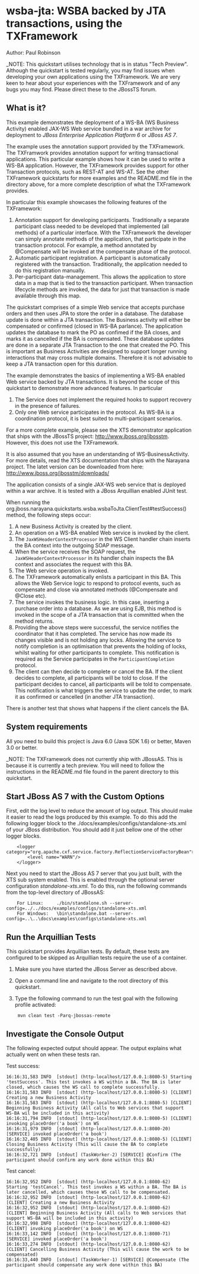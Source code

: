 wsba-jta: WSBA backed by JTA transactions, using the TXFramework
================================================================================================================================
Author: Paul Robinson

_NOTE: This quickstart utilises technology that is in status "Tech Preview". Although the quickstart is tested regularly,
you may find issues when developing your own applications using the TXFramework. We are very keen to hear about your
experiences with the TXFramework and of any bugs you may find. Please direct these to the JBossTS forum.

What is it?
-----------

This example demonstrates the deployment of a WS-BA (WS Business Activity) enabled JAX-WS Web service bundled in a war archive for deployment to *JBoss Enterprise Application Platform 6* or *JBoss AS 7*.

The example uses the annotation support provided by the TXFramework. The TXFramwork provides annotation support for
writing transactional applications. This particular example shows how it can be used to write a WS-BA application.
However, the TXFramework provides support for other Transaction protocols, such as REST-AT and WS-AT.
See the other TXFramework quickstarts for more examples and the README.md file in the directory above, for a more complete
description of what the TXFramework provides.

In particular this example showcases the following features of the TXFramework:

1. Annotation support for developing participants. Traditionally a separate participant class needed to be developed that implemented (all methods) of a particular interface. With the TXFramework the developer can simply annotate methods of the application, that participate in the transaction protocol. For example, a method annotated by @Compensate will be invoked at the compensate phase of the protocol.
2. Automatic participant registration. A participant is automatically registered with the transaction. Traditionally, the application needed to do this registration manually.
3. Per-participant data-management. This allows the application to store data in a map that is tied to the transaction participant. When transaction lifecycle methods are invoked, the data for just that transaction is made available through this map.


The quickstart comprises of a simple Web service that accepts purchase orders and then uses JPA to store the order in a database. The database update is done within a JTA transaction. The Business activity will either
be compensated or confirmed (closed in WS-BA parlance). The application updates the database to mark the PO as confimed if the BA closes, and marks it as cancelled if the BA is compensated. These database updates are done in a
separate JTA Transaction to the one that created the PO. This is important as Business Activities are designed to support longer running interactions that may cross multiple domains. Therefore it is not advisable
to keep a JTA transaction open for this duration.

The example demonstrates the basics of implementing a WS-BA enabled Web service backed by JTA transactions. It is beyond the scope of this quickstart to demonstrate more advanced features. In particular

1. The Service does not implement the required hooks to support recovery in the presence of failures.
2. Only one Web service participates in the protocol. As WS-BA is a coordination protocol, it is best suited to multi-participant scenarios.

For a more complete example, please see the XTS demonstrator application that ships with the JBossTS project: http://www.jboss.org/jbosstm. However, this does not use the TXFramework.

It is also assumed that you have an understanding of WS-BusinessActivity. For more details, read the XTS documentation
that ships with the Narayana project. The latet version can be downloaded from here: http://www.jboss.org/jbosstm/downloads/

The application consists of a single JAX-WS web service that is deployed within a war archive. It is tested with a JBoss
Arquillian enabled JUnit test.

When running the org.jboss.narayana.quickstarts.wsba.wsbaToJta.ClientTest#testSuccess() method, the
following steps occur:

1. A new Business Activity is created by the client.
2. An operation on a WS-BA enabled Web service is invoked by the client.
3. The `JaxWSHeaderContextProcessor` in the WS Client handler chain inserts the BA context into the outgoing SOAP message.
4. When the service receives the SOAP request, the `JaxWSHeaderContextProcessor` in its handler chain inspects the BA context and associates the request with this BA.
5. The Web service operation is invoked.
6. The TXFramework automatically enlists a participant in this BA. This allows the Web Service logic to respond to protocol events, such as compensate and close via annotated methods (@Compensate and @Close etc).
7. The service invokes the business logic. In this case, inserting a purchase order into a database. As we are using EJB, this method is invoked in the scope of a JTA transaction that is committed when the method returns.
9. Providing the above steps were successful, the service notifies the coordinator that it has completed. The service has now made its changes visible and is not holding any locks. Allowing the service to notify completion is an optimisation that prevents the holding of locks, whilst waiting for other participants to complete. This notification is required as the Service participates in the `ParticipantCompletion` protocol.
10. The client can then decide to complete or cancel the BA. If the client decides to complete, all participants will be told to close. If the participant decides to cancel, all participants will be told to compensate. This notification is what triggers the service to update the order, to mark it as confirmed or cancelled (in another JTA transaction).

There is another test that shows what happens if the client cancels the BA.


System requirements
-------------------

All you need to build this project is Java 6.0 (Java SDK 1.6) or better, Maven 3.0 or better.

_NOTE: The TXFramework does not currently ship with JBossAS. This is because it is currently a tech preview.
You will need to follow the instructions in the README.md file found in the parent directory to this quickstart.


Start JBoss AS 7 with the Custom Options
----------------------

First, edit the log level to reduce the amount of log output. This should make it easier to read the logs produced by this example. To do this add the
following logger block to the ./docs/examples/configs/standalone-xts.xml of your JBoss distribution. You should add it just bellow one of the other logger blocks.

        <logger category="org.apache.cxf.service.factory.ReflectionServiceFactoryBean">
            <level name="WARN"/>
        </logger>

Next you need to start the JBoss AS 7 server that you just built, with the XTS sub system enabled. This is enabled through the optional server configuration *standalone-xts.xml*. To do this, run the following commands from the top-level directory of JBossAS:

        For Linux:     ./bin/standalone.sh --server-config=../../docs/examples/configs/standalone-xts.xml
        For Windows:   \bin\standalone.bat --server-config=..\..\docs\examples\configs\standalone-xts.xml


Run the Arquillian Tests 
-------------------------

This quickstart provides Arquillian tests. By default, these tests are configured to be skipped as Arquillian tests require the use of a container. 

1. Make sure you have started the JBoss Server as described above.
2. Open a command line and navigate to the root directory of this quickstart.
3. Type the following command to run the test goal with the following profile activated:

        mvn clean test -Parq-jbossas-remote 


Investigate the Console Output
----------------------------

The following expected output should appear. The output explains what actually went on when these tests ran.

Test success:

    16:16:31,583 INFO  [stdout] (http-localhost/127.0.0.1:8080-5) Starting 'testSuccess'. This test invokes a WS within a BA. The BA is later closed, which causes the WS call to complete successfully.
    16:16:31,583 INFO  [stdout] (http-localhost/127.0.0.1:8080-5) [CLIENT] Creating a new Business Activity
    16:16:31,583 INFO  [stdout] (http-localhost/127.0.0.1:8080-5) [CLIENT] Beginning Business Activity (All calls to Web services that support WS-BA wil be included in this activity)
    16:16:31,794 INFO  [stdout] (http-localhost/127.0.0.1:8080-5) [CLIENT] invoking placeOrder('a book') on WS
    16:16:31,979 INFO  [stdout] (http-localhost/127.0.0.1:8080-20) [SERVICE] invoked placeOrder('a book')
    16:16:32,405 INFO  [stdout] (http-localhost/127.0.0.1:8080-5) [CLIENT] Closing Business Activity (This will cause the BA to complete successfully)
    16:16:32,721 INFO  [stdout] (TaskWorker-2) [SERVICE] @Confirm (The participant should confirm any work done within this BA)

Test cancel:

    16:16:32,952 INFO  [stdout] (http-localhost/127.0.0.1:8080-62) Starting 'testCancel'. This test invokes a WS within a BA. The BA is later cancelled, which causes these WS call to be compensated.
    16:16:32,952 INFO  [stdout] (http-localhost/127.0.0.1:8080-62) [CLIENT] Creating a new Business Activity
    16:16:32,952 INFO  [stdout] (http-localhost/127.0.0.1:8080-62) [CLIENT] Beginning Business Activity (All calls to Web services that support WS-BA will be included in this activity)
    16:16:32,998 INFO  [stdout] (http-localhost/127.0.0.1:8080-62) [CLIENT] invoking placeOrder('a book') on WS
    16:16:33,142 INFO  [stdout] (http-localhost/127.0.0.1:8080-71) [SERVICE] invoked placeOrder('a book')
    16:16:33,274 INFO  [stdout] (http-localhost/127.0.0.1:8080-62) [CLIENT] Cancelling Business Activity (This will cause the work to be compensated)
    16:16:33,440 INFO  [stdout] (TaskWorker-1) [SERVICE] @Compensate (The participant should compensate any work done within this BA)
